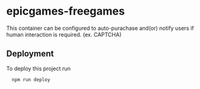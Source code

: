 # epicgames-freegames

This container can be configured to auto-purachase and(or) notify users if human interaction is required. (ex. CAPTCHA)


## Deployment

To deploy this project run

```bash
  npm run deploy
```

